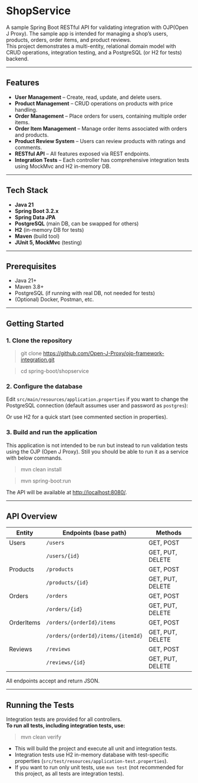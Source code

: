 # ShopService

A sample Spring Boot RESTful API for validating integration with OJP(Open J Proxy).
The sample app is intended for managing a shop’s users, products, orders, order items, and product reviews.  
This project demonstrates a multi-entity, relational domain model with CRUD operations, integration testing, and a PostgreSQL (or H2 for tests) backend.

---

## Features

- **User Management** – Create, read, update, and delete users.
- **Product Management** – CRUD operations on products with price handling.
- **Order Management** – Place orders for users, containing multiple order items.
- **Order Item Management** – Manage order items associated with orders and products.
- **Product Review System** – Users can review products with ratings and comments.
- **RESTful API** – All features exposed via REST endpoints.
- **Integration Tests** – Each controller has comprehensive integration tests using MockMvc and H2 in-memory DB.

---

## Tech Stack

- **Java 21**
- **Spring Boot 3.2.x**
- **Spring Data JPA**
- **PostgreSQL** (main DB, can be swapped for others)
- **H2** (in-memory DB for tests)
- **Maven** (build tool)
- **JUnit 5, MockMvc** (testing)

---

## Prerequisites

- Java 21+
- Maven 3.8+
- PostgreSQL (if running with real DB, not needed for tests)
- (Optional) Docker, Postman, etc.

---

## Getting Started

### 1. Clone the repository

>   git clone https://github.com/Open-J-Proxy/ojp-framework-integration.git

>   cd spring-boot/shopservice


### 2. Configure the database

Edit `src/main/resources/application.properties` if you want to change the PostgreSQL connection (default assumes user and password as `postgres`):

Or use H2 for a quick start (see commented section in properties).

### 3. Build and run the application

This application is not intended to be run but instead to run validation tests using the OJP (Open J Proxy). Still you should be able to run it as a service with below commands.

>  mvn clean install

>  mvn spring-boot:run


The API will be available at [http://localhost:8080/](http://localhost:8080/).

---

## API Overview

| Entity     | Endpoints (base path)     | Methods             |
|------------|--------------------------|---------------------|
| Users      | `/users`                 | GET, POST           |
|            | `/users/{id}`            | GET, PUT, DELETE    |
| Products   | `/products`              | GET, POST           |
|            | `/products/{id}`         | GET, PUT, DELETE    |
| Orders     | `/orders`                | GET, POST           |
|            | `/orders/{id}`           | GET, PUT, DELETE    |
| OrderItems | `/orders/{orderId}/items`| GET, POST           |
|            | `/orders/{orderId}/items/{itemId}` | GET, PUT, DELETE |
| Reviews    | `/reviews`               | GET, POST           |
|            | `/reviews/{id}`          | GET, PUT, DELETE    |

All endpoints accept and return JSON.

---

## Running the Tests

Integration tests are provided for all controllers.  
**To run all tests, including integration tests, use:**


>  mvn clean verify


- This will build the project and execute all unit and integration tests.
- Integration tests use H2 in-memory database with test-specific properties (`src/test/resources/application-test.properties`).
- If you want to run only unit tests, use `mvn test` (not recommended for this project, as all tests are integration tests).

